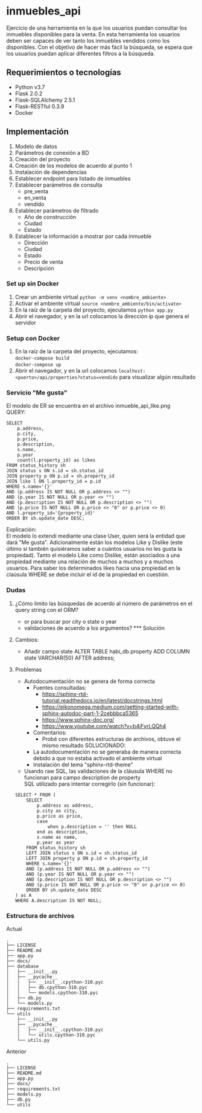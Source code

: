 # inmuebles_api
Ejercicio de una herramienta en la que los usuarios puedan consultar los inmuebles disponibles para la venta. En esta herramienta los usuarios deben ser capaces de ver tanto los inmuebles vendidos como los disponibles. Con el objetivo de hacer más fácil la búsqueda, se espera que los usuarios puedan aplicar diferentes filtros a la búsqueda.

## Requerimientos o tecnologías
- Python v3.7
- Flask 2.0.2
- Flask-SQLAlchemy 2.5.1
- Flask-RESTful 0.3.9
- Docker

## Implementación

1. Modelo de datos
2. Parámetros de conexión a BD
3. Creación del proyecto
4. Creación de los modelos de acuerdo al punto 1
5. Instalación de dependencias
6. Establecer endpoint para listado de inmuebles
7. Establecer parámetros de consulta
    - pre_venta
    - en_venta
    - vendido
8. Establecer parámetros de filtrado
    - Año de construcción
    - Ciudad
    - Estado
9. Establecer la información a mostrar por cada inmueble
    - Dirección
    - Ciudad
    - Estado
    - Precio de venta
    - Descripción



### Set up sin Docker
1. Crear un ambiente virtual `python -m venv <nombre_ambiente>`
2. Activar el ambiente virtual `source <nombre_ambiente/bin/activate>`
3. En la raiz de la carpeta del proyecto, ejecutamos `python app.py`
4. Abrir el navegador, y en la url colocamos la dirección ip que genera el servidor

### Setup con Docker
1. En la raíz de la carpeta del proyecto, ejecutamos:  
`docker-compose build`  
`docker-compose up`
2. Abrir el navegador, y en la url colocamos `localhost:<puerto>/api/properties?status=vendido` para visualizar algún resultado

### Servicio "Me gusta"
El modelo de ER se encuentra en el archivo inmueble_api_like.png  
QUERY:
```
SELECT
    p.address,
    p.city,
    p.price,
    p.description,
    s.name,
    p.year
    count(l.property_id) as likes
FROM status_history sh
JOIN status s ON s.id = sh.status_id
JOIN property p ON p.id = sh.property_id
JOIN like l ON l.property_id = p.id
WHERE s.name='{}'
AND (p.address IS NOT NULL OR p.address <> "")
AND (p.year IS NOT NULL OR p.year <> "")
AND (p.description IS NOT NULL OR p.description <> "")
AND (p.price IS NOT NULL OR p.price <> "0" or p.price <> 0)
AND l.property_id='{property_id}'
ORDER BY sh.update_date DESC;
```
Explicación:  
El modelo lo extendí mediante una clase User, quien será la entidad que dará "Me gusta". Adicionalmente están los modelos Like y Dislike (este último si también quisiéramos saber a cuántos usuarios no les gusta la propiedad). Tanto el modelo Like como Dislike, están asociados a una propiedad mediante una relación de muchos a muchos y a muchos usuarios. Para saber los determinados likes hacia una propiedad en la claúsula WHERE se debe incluir el id de la propiedad en cuestión.


### Dudas
1. ¿Cómo limito las búsquedas de acuerdo al número de parámetros en el query string con el ORM?
    - or para buscar por city o state o year
    - validaciones de acuerdo a los argumentos? *** Solución

2. Cambios:
    - Añadir campo state
        ALTER TABLE habi_db.property
        ADD COLUMN state VARCHAR(50) AFTER address;

3. Problemas
    - Autodocumentación no se genera de forma correcta
        - Fuentes consultadas:
            - https://sphinx-rtd-tutorial.readthedocs.io/en/latest/docstrings.html
            - https://eikonomega.medium.com/getting-started-with-sphinx-autodoc-part-1-2cebbbca5365
            - https://www.sphinx-doc.org/
            - https://www.youtube.com/watch?v=b4iFyrLQQh4
        - Comentarios:
            - Probé con diferentes estructuras de archivos, obtuve el mismo resultado
    SOLUCIONADO:
        - La autodocumentación no se generaba de manera correcta debido a que no estaba activado el ambiente virtual 
        - Instalación del tema "sphinx-rtd-theme"
    - Usando raw SQL, las validaciones de la cláusula WHERE no funcionan para campo description de property  
    SQL utilizado para intentar corregirlo (sin funcionar):  
    ```
    SELECT * FROM (
        SELECT
            p.address as address,
            p.city as city,
            p.price as price,
            case  
                when p.description = '' then NULL 
            end as description,
            s.name as name,
            p.year as year
        FROM status_history sh
        LEFT JOIN status s ON s.id = sh.status_id
        LEFT JOIN property p ON p.id = sh.property_id
        WHERE s.name='{}'
        AND (p.address IS NOT NULL OR p.address <> "")
        AND (p.year IS NOT NULL OR p.year <> "")
        AND (p.description IS NOT NULL OR p.description <> "")
        AND (p.price IS NOT NULL OR p.price <> "0" or p.price <> 0)
        ORDER BY sh.update_date DESC
    ) as A
    WHERE A.description IS NOT NULL;
    ```

### Estructura de archivos

Actual
```
.
├── LICENSE
├── README.md
├── app.py
├── docs/
├── database
│   ├── __init__.py
│   ├── __pycache__
│   │   ├── __init__.cpython-310.pyc
│   │   ├── db.cpython-310.pyc
│   │   └── models.cpython-310.pyc
│   ├── db.py
│   └── models.py
├── requirements.txt
└── utils
    ├── __init__.py
    ├── __pycache__
    │   ├── __init__.cpython-310.pyc
    │   └── utils.cpython-310.pyc
    └── utils.py
```  

Anterior
```
.
├── LICENSE
├── README.md
├── app.py
├── docs/
├── requirements.txt
├── models.py
├── db.py
└── utils
``` 
 

